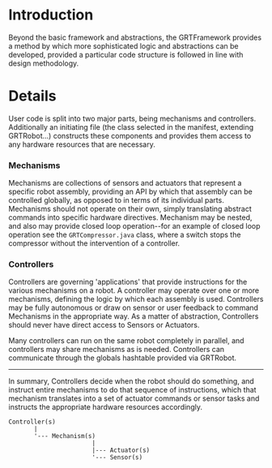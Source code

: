 # Introduction #

Beyond the basic framework and abstractions, the GRTFramework provides a method by which more sophisticated logic and abstractions can be developed, provided a particular code structure is followed in line with design methodology.

# Details #

User code is split into two major parts, being mechanisms and controllers. Additionally an initiating file (the class selected in the manifest, extending GRTRobot...) constructs these components and provides them access to any hardware resources that are necessary.

### Mechanisms ###

Mechanisms are collections of sensors and actuators that represent a specific robot assembly, providing an API by which that assembly can be controlled globally, as opposed to in terms of its individual parts. Mechanisms should not operate on their own, simply translating abstract commands into specific hardware directives. Mechanism may be nested, and also may provide closed loop operation--for an example of closed loop operation see the ` GRTCompressor.java ` class, where a switch stops the compressor without the intervention of a controller.

### Controllers ###

Controllers are governing 'applications' that provide instructions for the various mechanisms on a robot. A controller may operate over one or more mechanisms, defining the logic by which each assembly is used. Controllers may be fully autonomous or draw on sensor or user feedback to command Mechanisms in the appropriate way. As a matter of abstraction, Controllers should never have direct access to Sensors or Actuators.

Many controllers can run on the same robot completely in parallel, and controllers may share mechanisms as is needed. Controllers can communicate through the globals hashtable provided via GRTRobot.


---


In summary, Controllers decide when the robot should do something, and instruct entire mechanisms to do that sequence of instructions, which that mechanism translates into a set of actuator commands or sensor tasks and instructs the appropriate hardware resources accordingly.

```
Controller(s)
       |
       '--- Mechanism(s)
                       |
                       |--- Actuator(s)
                       '--- Sensor(s)
```